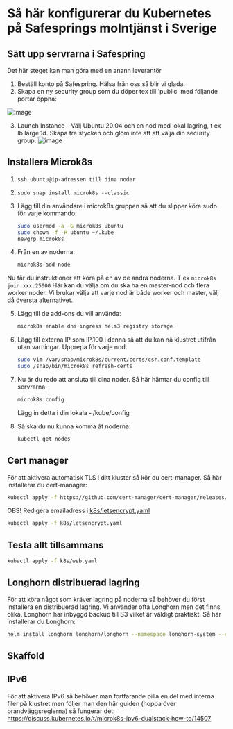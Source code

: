 # Så här konfigurerar du Kubernetes på Safesprings molntjänst i Sverige

## Sätt upp servrarna i Safespring

Det här steget kan man göra med en anann leverantör

1. Beställ konto på Safespring. Hälsa från oss så blir vi glada.
2. Skapa en ny security group som du döper tex till 'public' med följande portar öppna:

![image](https://user-images.githubusercontent.com/395843/153294252-9f639c32-6c53-4438-8324-170b49b65bca.png)

3. Launch Instance - Välj Ubuntu 20.04 och en nod med lokal lagring, t ex lb.large.1d. Skapa tre stycken och glöm inte att att välja din security group.
![image](https://user-images.githubusercontent.com/395843/153294835-3be4f2e7-67f8-4188-88c1-1d2f5a089152.png)

## Installera Microk8s

1. `ssh ubuntu@ip-adressen till dina noder`
2. `sudo snap install microk8s --classic`
3. Lägg till din användare i microk8s gruppen så att du slipper köra sudo för varje kommando:

    ```bash
    sudo usermod -a -G microk8s ubuntu
    sudo chown -f -R ubuntu ~/.kube
    newgrp microk8s
    ```

4. Från en av noderna: 

    ```bash
    microk8s add-node
    ```

Nu får du instruktioner att köra på en av de andra noderna. T ex `microk8s join xxx:25000`
Här kan du välja om du ska ha en master-nod och flera worker noder. Vi brukar välja att varje nod är både worker och master, välj då översta alternativet.

5. Lägg till de add-ons du vill använda:

    ```bash
    microk8s enable dns ingress helm3 registry storage
    ```

6. Lägg till externa IP som IP.100 i denna så att du kan nå klustret utifrån utan varningar. Upprepa för varje nod.

    ```bash
    sudo vim /var/snap/microk8s/current/certs/csr.conf.template
    sudo /snap/bin/microk8s refresh-certs
    ```

7. Nu är du redo att ansluta till dina noder. Så här hämtar du config till servrarna:

    ```bash
    microk8s config
    ```

   Lägg in detta i din lokala ~/kube/config

8. Så ska du nu kunna komma åt noderna:

    ```bash
    kubectl get nodes
    ```

## Cert manager

För att aktivera automatisk TLS i ditt kluster så kör du cert-manager. Så här installerar du cert-manager:

```bash
kubectl apply -f https://github.com/cert-manager/cert-manager/releases/download/v1.7.1/cert-manager.yaml
```

OBS! Redigera emailadress i [k8s/letsencrypt.yaml](k8s/letsencrypt.yaml)

```bash
kubectl apply -f k8s/letsencrypt.yaml
```

## Testa allt tillsammans

```bash
kubectl apply -f k8s/web.yaml
```


## Longhorn distribuerad lagring

För att köra något som kräver lagring på noderna så behöver du först installera en distribuerad lagring. Vi använder ofta Longhorn men det finns olika. Longhorn har inbyggd backup till S3 vilket är väldigt praktiskt. Så här installerar du Longhorn:

```bash
helm install longhorn longhorn/longhorn --namespace longhorn-system --create-namespace --set csi.kubeletRootDir=/var/snap/microk8s/common/var/lib/kubelet --set defaultSettings.defaultDataPath=/data
```

## Skaffold



## IPv6

För att aktivera IPv6 så behöver man fortfarande pilla en del med interna filer på klustret men följer man den här guiden (hoppa över brandväggsreglerna) så fungerar det:
https://discuss.kubernetes.io/t/microk8s-ipv6-dualstack-how-to/14507

